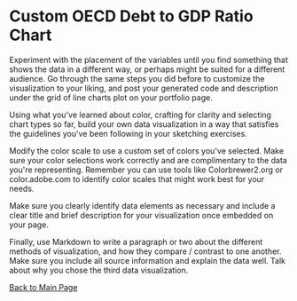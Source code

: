 # Custom OECD Debt to GDP Ratio Chart

Experiment with the placement of the variables until you find something that shows the data in a different way, or perhaps might be suited for a different audience.  Go through the same steps you did before to customize the visualization to your liking, and post your generated code and description under the grid of line charts plot on your portfolio page.  

Using what you've learned about color, crafting for clarity and selecting chart types so far, build your own data visualization in a way that satisfies the guidelines you've been following in your sketching exercises. 

Modify the color scale to use a custom set of colors you've selected.  Make sure your color selections work correctly and are complimentary to the data you're representing.  Remember you can use tools like Colorbrewer2.org or color.adobe.com to identify color scales that might work best for your needs. 

Make sure you clearly identify data elements as necessary and include a clear title and brief description for your visualization once embedded on your page.  

Finally, use Markdown to write a paragraph or two about the different methods of visualization, and how they compare / contrast to one another. Make sure you include all source information and explain the data well.  Talk about why you chose the third data visualization. 

<div class="flourish-embed flourish-chart" data-src="visualisation/3730087" data-url="https://flo.uri.sh/visualisation/3730087/embed" aria-label=""><script src="https://public.flourish.studio/resources/embed.js"></script></div>


[Back to Main Page](https://ajferrara.github.io/Telling.Stories.with.Data/)

